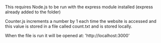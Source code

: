 This requires Node.js to be run with the express module installed (express already added to the folder)

Counter.js increments a number by 1 each time the website is accessed and this value is stored in a file called count.txt and is stored locally.

When the file is run it will be opened at: 'http://localhost:3000'
